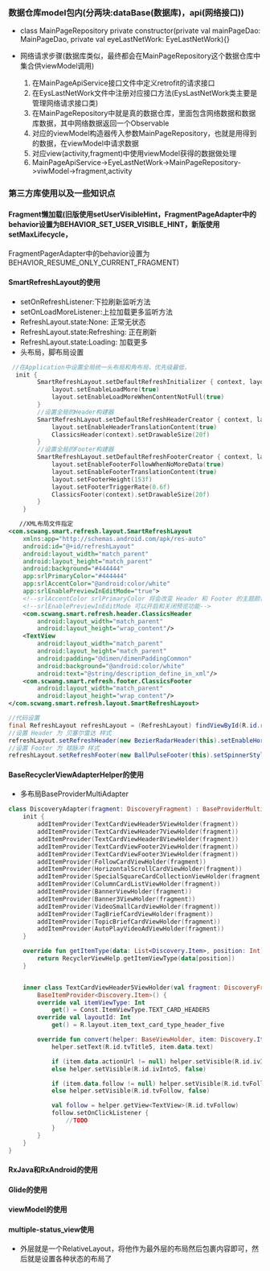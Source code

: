 
### 数据仓库model包内(分两块:dataBase(数据库)，api(网络接口))

- class MainPageRepository private constructor(private val mainPageDao: MainPageDao, private val eyeLastNetWork: EyeLastNetWork){}

- 网络请求步骤(数据库类似，最终都会在MainPageRepository这个数据仓库中集合供viewModel调用)
    1. 在MainPageApiService接口文件中定义retrofit的请求接口
    2. 在EysLastNetWork文件中注册对应接口方法(EysLastNetWork类主要是管理网络请求接口类)
    3. 在MainPageRepository中就是真的数据仓库，里面包含网络数据和数据库数据，其中网络数据返回一个Observable
    4. 对应的viewModel构造器传入参数MainPageRepository，也就是用得到的数据，在viewModel中请求数据
    5. 对应view(activity,fragment)中使用viewModel获得的数据做处理
    6. MainPageApiService->EyeLastNetWork->MainPageRepository->viwModel->fragment,activity
    
    
    

### 第三方库使用以及一些知识点

#### Fragment懒加载(旧版使用setUserVisibleHint，FragmentPageAdapter中的behavior设置为BEHAVIOR_SET_USER_VISIBLE_HINT，新版使用setMaxLifecycle，
FragmentPagerAdapter中的behavior设置为BEHAVIOR_RESUME_ONLY_CURRENT_FRAGMENT)

#### SmartRefreshLayout的使用
- setOnRefreshListener:下拉刷新监听方法
- setOnLoadMoreListener:上拉加载更多监听方法
- RefreshLayout.state:None: 正常无状态
- RefreshLayout.state:Refreshing: 正在刷新
- RefreshLayout.state:Loading: 加载更多
- 头布局，脚布局设置
```kotlin
 //在Application中设置全局统一头布局和角布局，优先级最低，
  init {
        SmartRefreshLayout.setDefaultRefreshInitializer { context, layout ->
            layout.setEnableLoadMore(true)
            layout.setEnableLoadMoreWhenContentNotFull(true)
        }
        //设置全局的Header构建器
        SmartRefreshLayout.setDefaultRefreshHeaderCreator { context, layout ->
            layout.setEnableHeaderTranslationContent(true)
            ClassicsHeader(context).setDrawableSize(20f)
        }
        //设置全局的Footer构建器
        SmartRefreshLayout.setDefaultRefreshFooterCreator { context, layout ->
            layout.setEnableFooterFollowWhenNoMoreData(true)
            layout.setEnableFooterTranslationContent(true)
            layout.setFooterHeight(153f)
            layout.setFooterTriggerRate(0.6f)
            ClassicsFooter(context).setDrawableSize(20f)
        }
    }

```
```xml
   //XML布局文件指定
<com.scwang.smart.refresh.layout.SmartRefreshLayout
    xmlns:app="http://schemas.android.com/apk/res-auto"
    android:id="@+id/refreshLayout"
    android:layout_width="match_parent"
    android:layout_height="match_parent"
    android:background="#444444"
    app:srlPrimaryColor="#444444"
    app:srlAccentColor="@android:color/white"
    app:srlEnablePreviewInEditMode="true">
    <!--srlAccentColor srlPrimaryColor 将会改变 Header 和 Footer 的主题颜色-->
    <!--srlEnablePreviewInEditMode 可以开启和关闭预览功能-->
    <com.scwang.smart.refresh.header.ClassicsHeader
        android:layout_width="match_parent"
        android:layout_height="wrap_content"/>
    <TextView
        android:layout_width="match_parent"
        android:layout_height="match_parent"
        android:padding="@dimen/dimenPaddingCommon"
        android:background="@android:color/white"
        android:text="@string/description_define_in_xml"/>
    <com.scwang.smart.refresh.footer.ClassicsFooter
        android:layout_width="match_parent"
        android:layout_height="wrap_content"/>
</com.scwang.smart.refresh.layout.SmartRefreshLayout>

```
```java
//代码设置
final RefreshLayout refreshLayout = (RefreshLayout) findViewById(R.id.refreshLayout);
//设置 Header 为 贝塞尔雷达 样式
refreshLayout.setRefreshHeader(new BezierRadarHeader(this).setEnableHorizontalDrag(true));
//设置 Footer 为 球脉冲 样式
refreshLayout.setRefreshFooter(new BallPulseFooter(this).setSpinnerStyle(SpinnerStyle.Scale));
```
#### BaseRecyclerViewAdapterHelper的使用
- 多布局BaseProviderMultiAdapter
```kotlin
class DiscoveryAdapter(fragment: DiscoveryFragment) : BaseProviderMultiAdapter<Discovery.Item>() {
    init {
        addItemProvider(TextCardViewHeader5ViewHolder(fragment))
        addItemProvider(TextCardViewHeader7ViewHolder(fragment))
        addItemProvider(TextCardViewHeader8ViewHolder(fragment))
        addItemProvider(TextCardViewFooter2ViewHolder(fragment))
        addItemProvider(TextCardViewFooter3ViewHolder(fragment))
        addItemProvider(FollowCardViewHolder(fragment))
        addItemProvider(HorizontalScrollCardViewHolder(fragment))
        addItemProvider(SpecialSquareCardCollectionViewHolder(fragment))
        addItemProvider(ColumnCardListViewHolder(fragment))
        addItemProvider(BannerViewHolder(fragment))
        addItemProvider(Banner3ViewHolder(fragment))
        addItemProvider(VideoSmallCardViewHolder(fragment))
        addItemProvider(TagBriefCardViewHolder(fragment))
        addItemProvider(TopicBriefCardViewHolder(fragment))
        addItemProvider(AutoPlayVideoAdViewHolder(fragment))
    }

    override fun getItemType(data: List<Discovery.Item>, position: Int): Int {
        return RecyclerViewHelp.getItemViewType(data[position])
    }


    inner class TextCardViewHeader5ViewHolder(val fragment: DiscoveryFragment) :
        BaseItemProvider<Discovery.Item>() {
        override val itemViewType: Int
            get() = Const.ItemViewType.TEXT_CARD_HEADER5
        override val layoutId: Int
            get() = R.layout.item_text_card_type_header_five

        override fun convert(helper: BaseViewHolder, item: Discovery.Item) {
            helper.setText(R.id.tvTitle5, item.data.text)

            if (item.data.actionUrl != null) helper.setVisible(R.id.ivInto5, true)
            else helper.setVisible(R.id.ivInto5, false)

            if (item.data.follow != null) helper.setVisible(R.id.tvFollow, true)
            else helper.setVisible(R.id.tvFollow, false)

            val follow = helper.getView<TextView>(R.id.tvFollow)
            follow.setOnClickListener {
                //TODO
            }
        }
    }
}
```

#### RxJava和RxAndroid的使用
#### Glide的使用
#### viewModel的使用
#### multiple-status_view使用
- 外层就是一个RelativeLayout，将他作为最外层的布局然后包裹内容即可，然后就是设置各种状态的布局了